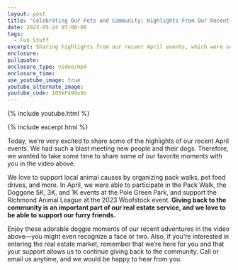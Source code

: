 ```yaml
---
layout: post
title: 'Celebrating Our Pets and Community: Highlights From Our Recent April Event'
date: 2023-05-24 07:00:00
tags:
  - Fun Stuff
excerpt: Sharing highlights from our recent April events, which were successful.
enclosure:
pullquote:
enclosure_type: video/mp4
enclosure_time:
use_youtube_image: true
youtube_alternate_image:
youtube_code: 105kF499u9o
---
```

{% include youtube.html %}

{% include excerpt.html %}

Today, we’re very excited to share some of the highlights of our recent April events. We had such a blast meeting new people and their dogs. Therefore, we wanted to take some time to share some of our favorite moments with you in the video above.&nbsp;

We love to support local animal causes by organizing pack walks, pet food drives, and more. In April, we were able to participate in the Pack Walk, the Doggone 5K, 3K, and 1K events at the Pole Green Park, and support the Richmond Animal League at the 2023 Woofstock event. **Giving back to the community is an important part of our real estate service, and we love to be able to support our furry friends.&nbsp;**

Enjoy these adorable doggie moments of our recent adventures in the video above—you might even recognize a face or two. Also, if you're interested in entering the real estate market, remember that we’re here for you and that your support allows us to continue giving back to the community. Call or email us anytime, and we would be happy to hear from you.
